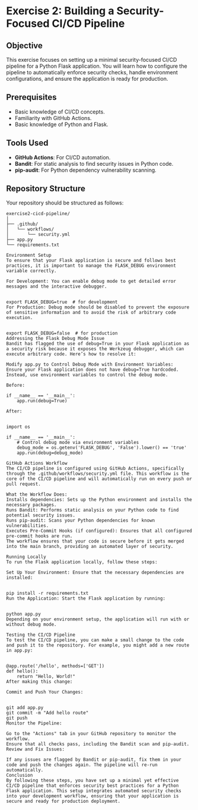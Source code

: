 # Exercise 2: Building a Security-Focused CI/CD Pipeline

## Objective
This exercise focuses on setting up a minimal security-focused CI/CD pipeline for a Python Flask application. You will learn how to configure the pipeline to automatically enforce security checks, handle environment configurations, and ensure the application is ready for production.

## Prerequisites
- Basic knowledge of CI/CD concepts.
- Familiarity with GitHub Actions.
- Basic knowledge of Python and Flask.

## Tools Used
- **GitHub Actions**: For CI/CD automation.
- **Bandit**: For static analysis to find security issues in Python code.
- **pip-audit**: For Python dependency vulnerability scanning.

## Repository Structure
Your repository should be structured as follows:

```plaintext
exercise2-cicd-pipeline/
│
├── .github/
│   └── workflows/
│       └── security.yml
├── app.py
└── requirements.txt

Environment Setup
To ensure that your Flask application is secure and follows best practices, it is important to manage the FLASK_DEBUG environment variable correctly.

For Development: You can enable debug mode to get detailed error messages and the interactive debugger.


export FLASK_DEBUG=true  # for development
For Production: Debug mode should be disabled to prevent the exposure of sensitive information and to avoid the risk of arbitrary code execution.


export FLASK_DEBUG=false  # for production
Addressing the Flask Debug Mode Issue
Bandit has flagged the use of debug=True in your Flask application as a security risk because it exposes the Werkzeug debugger, which can execute arbitrary code. Here’s how to resolve it:

Modify app.py to Control Debug Mode with Environment Variables:
Ensure your Flask application does not have debug=True hardcoded. Instead, use environment variables to control the debug mode.

Before:

if __name__ == '__main__':
    app.run(debug=True)

After:


import os

if __name__ == '__main__':
    # Control debug mode via environment variables
    debug_mode = os.getenv('FLASK_DEBUG', 'False').lower() == 'true'
    app.run(debug=debug_mode)

GitHub Actions Workflow
The CI/CD pipeline is configured using GitHub Actions, specifically through the .github/workflows/security.yml file. This workflow is the core of the CI/CD pipeline and will automatically run on every push or pull request.

What the Workflow Does:
Installs dependencies: Sets up the Python environment and installs the necessary packages.
Runs Bandit: Performs static analysis on your Python code to find potential security issues.
Runs pip-audit: Scans your Python dependencies for known vulnerabilities.
Executes Pre-Commit Hooks (if configured): Ensures that all configured pre-commit hooks are run.
The workflow ensures that your code is secure before it gets merged into the main branch, providing an automated layer of security.

Running Locally
To run the Flask application locally, follow these steps:

Set Up Your Environment: Ensure that the necessary dependencies are installed:


pip install -r requirements.txt
Run the Application: Start the Flask application by running:


python app.py
Depending on your environment setup, the application will run with or without debug mode.

Testing the CI/CD Pipeline
To test the CI/CD pipeline, you can make a small change to the code and push it to the repository. For example, you might add a new route in app.py:


@app.route('/hello', methods=['GET'])
def hello():
    return "Hello, World!"
After making this change:

Commit and Push Your Changes:


git add app.py
git commit -m "Add hello route"
git push
Monitor the Pipeline:

Go to the "Actions" tab in your GitHub repository to monitor the workflow.
Ensure that all checks pass, including the Bandit scan and pip-audit.
Review and Fix Issues:

If any issues are flagged by Bandit or pip-audit, fix them in your code and push the changes again. The pipeline will re-run automatically.
Conclusion
By following these steps, you have set up a minimal yet effective CI/CD pipeline that enforces security best practices for a Python Flask application. This setup integrates automated security checks into your development workflow, ensuring that your application is secure and ready for production deployment.


